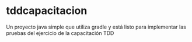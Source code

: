 # tddcapacitacion
Un proyecto java simple que utiliza gradle y está listo para implementar las pruebas del ejercicio de la capacitación TDD
